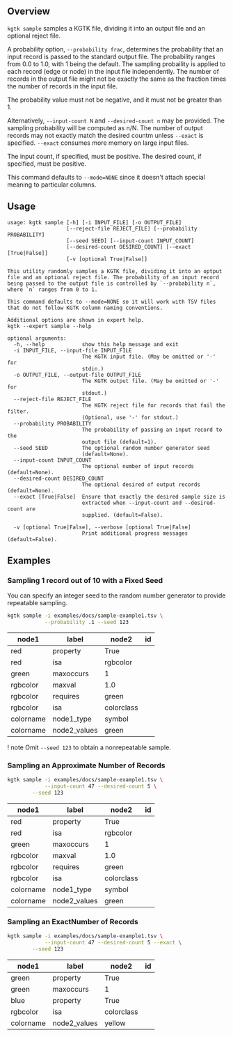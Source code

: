 ## Overview

`kgtk sample` samples a KGTK file, dividing it into an output file and an optional reject file.

A probability option, `--probability frac`, determines the probability that
an input record is passed to the standard output file. The probability ranges
from 0.0 to 1.0, with 1 being the default.  The sampling probaility is applied
to each record (edge or node) in the input file independently.  The number of
records in the output file might not be exactly the same as the fraction times
the number of records in the input file.

The probability value must not be negative, and it must not be greater than 1.

Alternatively, `--input-count N` and `--desired-count n` may be provided.
The sampling probability will be computed as n/N. The number of output records may not
exactly match the desired countm unless `--exact` is specified. `--exact`
consumes more memory on large input files.

The input count, if specified, must be positive.  The desired count, if specified,
must be positive.

This command defaults to `--mode=NONE` since it doesn't attach special meaning
to particular columns.

## Usage

```
usage: kgtk sample [-h] [-i INPUT_FILE] [-o OUTPUT_FILE]
                   [--reject-file REJECT_FILE] [--probability PROBABILITY]
                   [--seed SEED] [--input-count INPUT_COUNT]
                   [--desired-count DESIRED_COUNT] [--exact [True|False]]
                   [-v [optional True|False]]

This utility randomly samples a KGTK file, dividing it into an optput file and an optional reject file. The probability of an input record being passed to the output file is controlled by `--probability n`, where `n` ranges from 0 to 1. 

This command defaults to --mode=NONE so it will work with TSV files that do not follow KGTK column naming conventions.

Additional options are shown in expert help.
kgtk --expert sample --help

optional arguments:
  -h, --help            show this help message and exit
  -i INPUT_FILE, --input-file INPUT_FILE
                        The KGTK input file. (May be omitted or '-' for
                        stdin.)
  -o OUTPUT_FILE, --output-file OUTPUT_FILE
                        The KGTK output file. (May be omitted or '-' for
                        stdout.)
  --reject-file REJECT_FILE
                        The KGTK reject file for records that fail the filter.
                        (Optional, use '-' for stdout.)
  --probability PROBABILITY
                        The probability of passing an input record to the
                        output file (default=1).
  --seed SEED           The optional random number generator seed
                        (default=None).
  --input-count INPUT_COUNT
                        The optional number of input records (default=None).
  --desired-count DESIRED_COUNT
                        The optional desired of output records (default=None).
  --exact [True|False]  Ensure that exactly the desired sample size is
                        extracted when --input-count and --desired-count are
                        supplied. (default=False).

  -v [optional True|False], --verbose [optional True|False]
                        Print additional progress messages (default=False).
```

## Examples

### Sampling 1 record out of 10 with a Fixed Seed

You can specify an integer seed to the random number generator to provide
repeatable sampling.

```bash
kgtk sample -i examples/docs/sample-example1.tsv \
            --probability .1 --seed 123
```

| node1 | label | node2 | id |
| -- | -- | -- | -- |
| red | property | True |  |
| red | isa | rgbcolor |  |
| green | maxoccurs | 1 |  |
| rgbcolor | maxval | 1.0 |  |
| rgbcolor | requires | green |  |
| rgbcolor | isa | colorclass |  |
| colorname | node1_type | symbol |  |
| colorname | node2_values | green |  |

! note
  Omit `--seed 123` to obtain a nonrepeatable sample.

### Sampling an Approximate Number of Records

```bash
kgtk sample -i examples/docs/sample-example1.tsv \
            --input-count 47 --desired-count 5 \
	    --seed 123
```

| node1 | label | node2 | id |
| -- | -- | -- | -- |
| red | property | True |  |
| red | isa | rgbcolor |  |
| green | maxoccurs | 1 |  |
| rgbcolor | maxval | 1.0 |  |
| rgbcolor | requires | green |  |
| rgbcolor | isa | colorclass |  |
| colorname | node1_type | symbol |  |
| colorname | node2_values | green |  |

### Sampling an ExactNumber of Records

```bash
kgtk sample -i examples/docs/sample-example1.tsv \
            --input-count 47 --desired-count 5 --exact \
	    --seed 123
```

| node1 | label | node2 | id |
| -- | -- | -- | -- |
| green | property | True |  |
| green | maxoccurs | 1 |  |
| blue | property | True |  |
| rgbcolor | isa | colorclass |  |
| colorname | node2_values | yellow |  |
